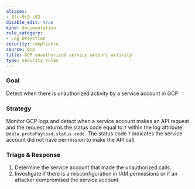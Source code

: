 ```yaml
---
aliases:
- 8fc-9c9-c02
disable_edit: true
kind: documentation
rule_category:
- Log Detection
security: compliance
source: gcp
title: GCP unauthorized service account activity
type: security_rules
---
```


### Goal
Detect when there is unauthorized activity by a service account in GCP

### Strategy
Monitor GCP logs and detect when a service account makes an API request and the request returns the status code equal to `7` within the log attribute `@data.protoPayload.status.code`. The status code `7` indicates the service account did not have permission to make the API call.

### Triage & Response
1. Determine the service account that made the unauthorized calls.
2. Investigate if there is a misconfiguration in IAM permissions or if an attacker compromised the service account
